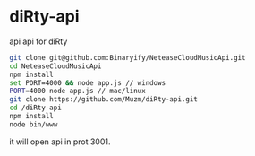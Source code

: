 # diRty-api
api 
api for diRty

``` bash
git clone git@github.com:Binaryify/NeteaseCloudMusicApi.git
cd NeteaseCloudMusicApi
npm install
set PORT=4000 && node app.js // windows
PORT=4000 node app.js // mac/linux
git clone https://github.com/Muzm/diRty-api.git
cd /diRty-api
npm install
node bin/www
```
it will open api in prot 3001.
